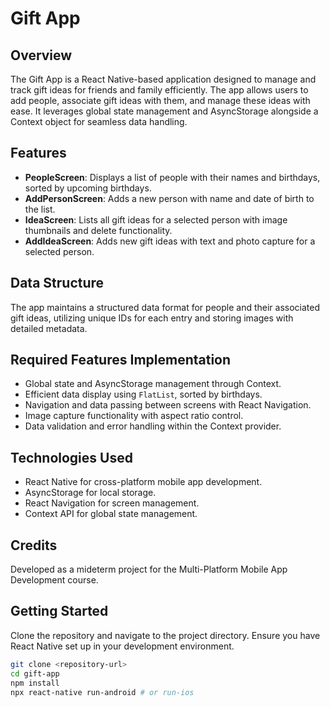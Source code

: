 # Gift App

## Overview
The Gift App is a React Native-based application designed to manage and track gift ideas for friends and family efficiently. The app allows users to add people, associate gift ideas with them, and manage these ideas with ease. It leverages global state management and AsyncStorage alongside a Context object for seamless data handling.

## Features
- **PeopleScreen**: Displays a list of people with their names and birthdays, sorted by upcoming birthdays.
- **AddPersonScreen**: Adds a new person with name and date of birth to the list.
- **IdeaScreen**: Lists all gift ideas for a selected person with image thumbnails and delete functionality.
- **AddIdeaScreen**: Adds new gift ideas with text and photo capture for a selected person.

## Data Structure
The app maintains a structured data format for people and their associated gift ideas, utilizing unique IDs for each entry and storing images with detailed metadata.

## Required Features Implementation
- Global state and AsyncStorage management through Context.
- Efficient data display using `FlatList`, sorted by birthdays.
- Navigation and data passing between screens with React Navigation.
- Image capture functionality with aspect ratio control.
- Data validation and error handling within the Context provider.

## Technologies Used
- React Native for cross-platform mobile app development.
- AsyncStorage for local storage.
- React Navigation for screen management.
- Context API for global state management.
  
## Credits
Developed as a mideterm project for the Multi-Platform Mobile App Development course.

## Getting Started
Clone the repository and navigate to the project directory. Ensure you have React Native set up in your development environment.

```bash
git clone <repository-url>
cd gift-app
npm install
npx react-native run-android # or run-ios
